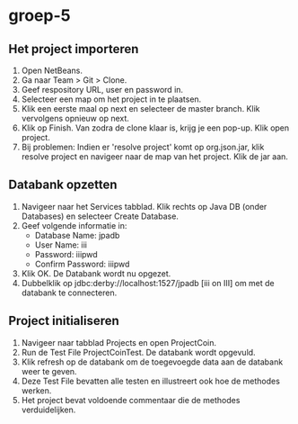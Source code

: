# groep-5

Het project importeren
----------------------

1. Open NetBeans.
2. Ga naar Team > Git > Clone.
3. Geef respository URL, user en password in.
4. Selecteer een map om het project in te plaatsen.
5. Klik een eerste maal op next en selecteer de master branch. Klik vervolgens opnieuw op next.
6. Klik op Finish. Van zodra de clone klaar is, krijg je een pop-up. Klik open project.
7. Bij problemen: Indien er 'resolve project' komt op org.json.jar, klik resolve project en navigeer naar de map van het project. Klik de jar aan.

Databank opzetten
-----------------

1. Navigeer naar het Services tabblad. Klik rechts op Java DB (onder Databases) en selecteer Create Database.
2. Geef volgende informatie in:
	* Database Name: jpadb
	* User Name: iii
	* Password: iiipwd
	* Confirm Password: iiipwd
3. Klik OK. De Databank wordt nu opgezet.
4. Dubbelklik op jdbc:derby://localhost:1527/jpadb [iii on III] om met de databank te connecteren.

Project initialiseren
---------------------

1. Navigeer naar tabblad Projects en open ProjectCoin.
2. Run de Test File ProjectCoinTest. De databank wordt opgevuld.
3. Klik refresh op de databank om de toegevoegde data aan de databank weer te geven.
4. Deze Test File bevatten alle testen en illustreert ook hoe de methodes werken.
5. Het project bevat voldoende commentaar die de methodes verduidelijken.
